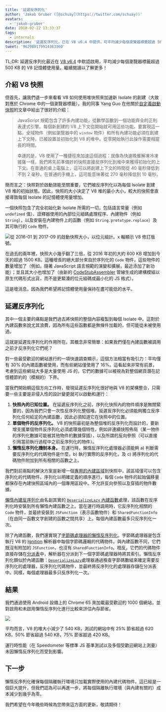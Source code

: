 ```yaml
---
title: '延遲反序列化'
author: 'Jakob Gruber ([@schuay](https://twitter.com/schuay))'
avatars:
  - 'jakob-gruber'
date: 2018-02-12 13:33:37
tags:
  - internals
description: '延遲反序列化，已在 V8 v6.4 中提供，可平均減少每個瀏覽器標籤超過 500 KB 的 V8 記憶體使用量。'
tweet: '962989179914383360'
---
```

TL;DR: 延遲反序列化最近在 [V8 v6.4](/blog/v8-release-64) 中默認啟用，平均減少每個瀏覽器標籤超過 500 KB 的 V8 記憶體使用量。繼續閱讀以了解更多！

## 介紹 V8 快照

但首先，讓我們退一步來看看 V8 如何使用堆快照來加速新 Isolate 的創建（大致對應於 Chrome 中的一個瀏覽器標籤）。我的同事 Yang Guo 在他關於[自定義啟動快照](/blog/custom-startup-snapshots)的文章中給出了很好的介紹：

<!--truncate-->
> JavaScript 規範包含了許多內建功能，從數學函數到一個功能齊全的正則表達式引擎。每個新創建的 V8 上下文從開始就可用這些功能。要實現這一點，全域物件（例如瀏覽器中的 `window` 物件）和所有內建功能必須在創建上下文時，已被設置並初始化到 V8 的堆中。從零開始執行此操作需要相當長的時間。
> 
> 幸運的是，V8 使用了一種捷徑來加速這個過程：就像為快速晚餐解凍冷凍披薩一樣，我們將先前準備好的快照直接反序列化到堆中來獲得初始化的上下文。在普通的桌上電腦上，這可以將創建上下文的時間從 40 毫秒降低到不到 2 毫秒。在普通的手機上，這可能意味著從 270 毫秒降低到 10 毫秒。

簡而言之：快照對於啟動效能至關重要，它們被反序列化以為每個 Isolate 創建 V8 堆的初始狀態。因此，快照的大小決定了 V8 堆的最小大小，較大的快照會直接導致每個 Isolate 的記憶體使用量增加。

一個快照包含了完全初始化新 Isolate 所需的一切，包括語言常量（例如 `undefined` 值）、詮釋器使用的內部位元組碼處理程序、內建物件（例如 `String`），以及安裝在內建物件上的函數（例如 `String.prototype.replace`）及其可執行的 `Code` 物件。

![從 2016-01 到 2017-09 的啟動快照大小，以位元組計。x 軸顯示 V8 修訂版號。](/_img/lazy-deserialization/startup-snapshot-size.png)

在過去的兩年裡，快照大小幾乎翻了三倍，從 2016 年初的大約 600 KB 增加到今天的超過 1500 KB。這種增長的絕大部分來自於序列化的 `Code` 物件，這些物件的數量增加了（例如，隨著 JavaScript 語言規範的演變和擴展，最近添加了新功能）；並且其大小也增加了（由新的 [CodeStubAssembler](/blog/csa) 管線生成的建構模組以原生代碼形式出貨，而不是更緊湊的位元組碼或最小化的 JS 格式）。

這是壞消息，因為我們希望將記憶體使用量保持在盡可能低的水平。

## 延遲反序列化

其中一個主要的痛點是我們過去將快照的整個內容複製到每個 Isolate 中。這對於內建函數來說尤其浪費，因為所有這些函數都是無條件加載的，但可能從未被使用過。

這就是延遲反序列化的作用所在。其概念非常簡單：如果我們僅在內建函數被調用之前才反序列化它們呢？

對一些最受歡迎的網站進行的一項快速調查顯示，這個方法相當有吸引力：平均僅有 30% 的內建函數被使用，而有些網站僅使用了 16%。這看起來非常有前景，考慮到這些網站大多是大量使用 JS 的，它們的數據可以被視為對整個網頁潛在記憶體節約的（模糊的）下界。

當我們開始朝這個方向工作時，發現延遲反序列化很好地與 V8 的架構整合，只需要一些主要是非侵入性的設計變更就可以啟動和運行：

1. **快照內的已知位置。** 在延遲反序列化之前，序列化快照內的物件順序是無關緊要的，因為我們只會一次性反序列化整個堆。延遲反序列化必須能夠獨立反序列化任何給定的內建函數，因此必須知道它在快照中的位置。
2. **單個物件的反序列化。** V8 的快照最初是為整個堆的反序列化而設計的，要新增支援單個物件反序列化必須處理幾個特性，例如非連續快照佈局（某一物件的序列化數據可能被其他物件的數據穿插），以及所謂的反向參照（可以直接引用當前執行過程中之前反序列化的物件）。
3. **懶惰反序列化機制本身。** 在運行時，懶惰反序列化處理器必須能夠 a) 判斷需要反序列化的代碼物件是什麼，b) 執行實際的反序列化，及 c) 將序列化的代碼物件附加到所有相關的函數之上。

我們對前兩點的解決方案是新增一個[專用的內建區域](https://cs.chromium.org/chromium/src/v8/src/snapshot/snapshot.h?l=55&rcl=f5b1d1d4f29b238ca2f0a13bf3a7b7067854592d)到快照中，該區域僅可以包含序列化的代碼物件。序列化以明確定義的順序進行，每個 `Code` 物件的起始偏移量都保存在內建快照區域內的一個專用區段中。不允許反向參照以及穿插的物件數據。

[懶惰內建反序列化](https://goo.gl/dxkYDZ)由名副其實的 [`DeserializeLazy` 內建函數](https://cs.chromium.org/chromium/src/v8/src/builtins/x64/builtins-x64.cc?l=1355&rcl=f5b1d1d4f29b238ca2f0a13bf3a7b7067854592d)處理，該函數在反序列化時安裝到所有懶惰內建函數之上。當在運行時調用時，它反序列化相關的 `Code` 物件，並最終安裝到 `JSFunction`（表示函數物件）和 `SharedFunctionInfo`（在由同一函數文字創建的函數之間共享）上。每個內建函數最多只反序列化一次。

除了內建函數，我們還實現了[字節碼處理器的懶惰反序列化](https://goo.gl/QxZBL2)。字節碼處理器是包含執行 V8 的 [Ignition](/blog/ignition-interpreter) 解析器中每個字節碼邏輯的代碼物件。與內建函數不同，它們既沒有附加的 `JSFunction`，也沒有 `SharedFunctionInfo`。相反，它們的代碼物件直接存儲在[分派表](https://cs.chromium.org/chromium/src/v8/src/interpreter/interpreter.h?l=94&rcl=f5b1d1d4f29b238ca2f0a13bf3a7b7067854592d)中，解析器在分派到下一個字節碼處理器時將其索引。懶惰反序列化類似於內建函數：[`DeserializeLazy`](https://cs.chromium.org/chromium/src/v8/src/interpreter/interpreter-generator.cc?l=3247&rcl=f5b1d1d4f29b238ca2f0a13bf3a7b7067854592d)處理器通過檢查字節碼數組來確定需要反序列化的處理器，反序列化代碼物件，並最終將反序列化的處理器存儲在分派表中。同樣，每個處理器最多只反序列化一次。

## 結果

我們通過使用 Android 設備上的 Chrome 65 來加載最受歡迎的 1000 個網站，並對啟用和未啟用懶惰反序列化進行比較來評估內存節省。

![](/_img/lazy-deserialization/memory-savings.png)

平均而言，V8 的堆大小減少了 540 KB，測試的網站中有 25% 節省超過 620 KB，50% 節省超過 540 KB，75% 節省超過 420 KB。

運行時性能（在 Speedometer 等標準 JS 基準測試以及多個受歡迎網站上測量）未因懶惰反序列化而受到影響。

## 下一步

懶惰反序列化確保每個隔離執行環境只加載實際使用的內建代碼物件。這已經是一個巨大提升，但我們認為可以再進一步，將每個隔離執行環境（與內建有關的）成本減少到幾乎為零。

我們希望在今年晚些時候為您帶來這方面的更新，敬請期待！
